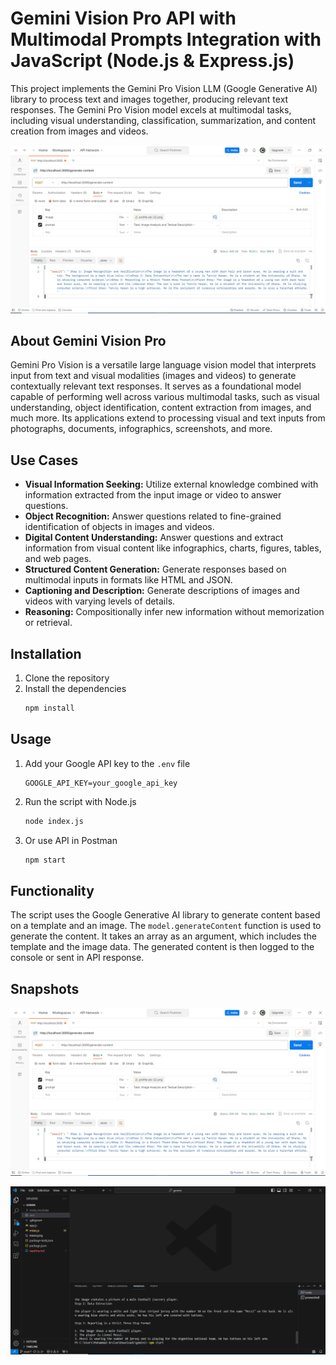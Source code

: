 # Gemini Vision Pro API with Multimodal Prompts Integration with JavaScript (Node.js & Express.js)

This project implements the Gemini Pro Vision LLM (Google Generative AI) library to process text and images together, producing relevant text responses. The Gemini Pro Vision model excels at multimodal tasks, including visual understanding, classification, summarization, and content creation from images and videos.

![image](./postman.png)

## About Gemini Vision Pro

Gemini Pro Vision is a versatile large language vision model that interprets input from text and visual modalities (images and videos) to generate contextually relevant text responses. It serves as a foundational model capable of performing well across various multimodal tasks, such as visual understanding, object identification, content extraction from images, and much more. Its applications extend to processing visual and text inputs from photographs, documents, infographics, screenshots, and more.

## Use Cases

- **Visual Information Seeking:** Utilize external knowledge combined with information extracted from the input image or video to answer questions.
- **Object Recognition:** Answer questions related to fine-grained identification of objects in images and videos.
- **Digital Content Understanding:** Answer questions and extract information from visual content like infographics, charts, figures, tables, and web pages.
- **Structured Content Generation:** Generate responses based on multimodal inputs in formats like HTML and JSON.
- **Captioning and Description:** Generate descriptions of images and videos with varying levels of details.
- **Reasoning:** Compositionally infer new information without memorization or retrieval.


## Installation

1. Clone the repository
2. Install the dependencies
   ```sh
   npm install
   ```

## Usage

1. Add your Google API key to the `.env` file
   ```env
   GOOGLE_API_KEY=your_google_api_key
   ```
2. Run the script with Node.js
   ```sh
   node index.js
   ```
3. Or use API in Postman
   ```sh
   npm start
   ```

## Functionality
The script uses the Google Generative AI library to generate content based on a template and an image. The `model.generateContent` function is used to generate the content. It takes an array as an argument, which includes the template and the image data. The generated content is then logged to the console or sent in API response.

## Snapshots

![image](./postman.png)

![image](./terminal.png)
